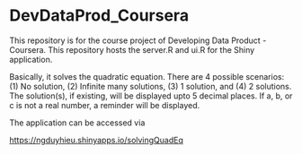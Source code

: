 # DevDataProd_Coursera

This repository is for the course project of Developing Data Product - Coursera.
This repository hosts the server.R and ui.R for the Shiny application.

Basically, it solves the quadratic equation. There are 4 possible scenarios: (1) No solution, (2) Infinite many solutions, (3) 1 solution, and (4) 2 solutions. The solution(s), if existing, will be displayed upto 5 decimal places. If a, b, or c is not a real number, a reminder will be displayed. 

The application can be accessed via

https://ngduyhieu.shinyapps.io/solvingQuadEq
